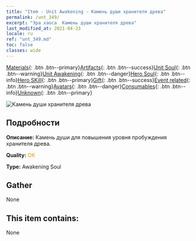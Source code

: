 ```yaml
---
title: "Item - Unit Awakening - Камень души хранителя древа"
permalink: /unt_349/
excerpt: "Эра хаоса  Камень души хранителя древа"
last_modified_at: 2021-04-23
locale: ru
ref: "unt_349.md"
toc: false
classes: wide
---
```

 [Materials](/ItemsRU/){: .btn .btn--primary}[Artifacts](/ItemsRU/Artifacts/){: .btn .btn--success}[Unit Soul](/ItemsRU/UnitSoul/){: .btn .btn--warning}[Unit Awakening](/ItemsRU/UnitAwakening/){: .btn .btn--danger}[Hero Soul](/ItemsRU/HeroSoul/){: .btn .btn--info}[Hero SKill](/ItemsRU/HeroSkill/){: .btn .btn--primary}[Gift](/ItemsRU/Gift/){: .btn .btn--success}[Event related](/ItemsRU/Events/){: .btn .btn--warning}[Avatars](/ItemsRU/Avatars/){: .btn .btn--danger}[Consumables](/ItemsRU/Consumables/){: .btn .btn--info}[Unknown](/ItemsRU/Unknown/){: .btn .btn--primary}

 ![Камень души хранителя древа](/images/u/tia_conglinyaojing.jpg)

## Подробности
 **Описание:** Камень души для повышения уровня пробуждения хранителя древа.

 **Quality:** <span style="color: #FF8C00">OK</span>

 **Type:** Awakening Soul

## Gather

  None

## This item contains:

  None

